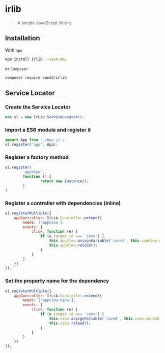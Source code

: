 irlib
=====

> A simple JavaScript library


Installation
------------

With `npm`

```bash
npm install irlib --save-dev
```

or `Composer`

```bash
composer require cundd/irlib
```

Service Locator
---------------

### Create the Service Locator

```javascript
var sl = new IrLib.ServiceLocator();
```

### Import a ES6 module and register it

```javascript
import App from './App.js';
sl.register('app', App);
```

### Register a factory method

```javascript
sl.register(
        'appView',
        function () {
        		return new Instance();
        }
)    
```

### Register a controller with dependencies (inline)

```javascript
sl.registerMultiple({
	appController: IrLib.Controller.extend({
		needs: ['appView'],
		events: {
			click: function (e) {
				if (e.target.id === 'save') {
					this.appView.assignVariable('saved', this.appView.variables.saved + 1);
					this.appView.reload();
				}
			}
		}
	})
});  
```

### Set the property name for the dependency

```javascript
sl.registerMultiple({
	appController: IrLib.Controller.extend({
		needs: ['appView:view'],
		events: {
			click: function (e) {
				if (e.target.id === 'save') {
					this.view.assignVariable('saved', this.view.variables.saved + 1);
					this.view.reload();
				}
			}
		}
	})
});  
```